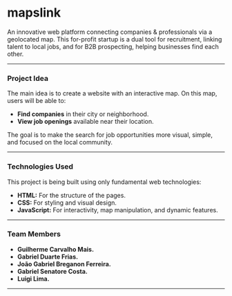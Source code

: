 # mapslink
An innovative web platform connecting companies &amp; professionals via a geolocated map. This for-profit startup is a dual tool for recruitment, linking talent to local jobs, and for B2B prospecting, helping businesses find each other.

---

### Project Idea

The main idea is to create a website with an interactive map. On this map, users will be able to:

* **Find companies** in their city or neighborhood.
* **View job openings** available near their location.

The goal is to make the search for job opportunities more visual, simple, and focused on the local community.

---

### Technologies Used

This project is being built using only fundamental web technologies:

* **HTML:** For the structure of the pages.
* **CSS:** For styling and visual design.
* **JavaScript:** For interactivity, map manipulation, and dynamic features.

---

### Team Members

* **Guilherme Carvalho Mais.**
* **Gabriel Duarte Frias.**
* **João Gabriel Breganon Ferreira.**
* **Gabriel Senatore Costa.**
* **Luigi Lima.**

---


